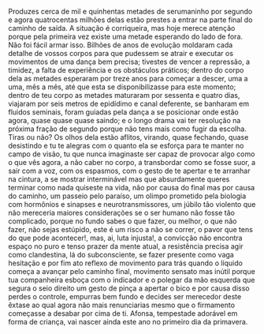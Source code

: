Produzes cerca de mil e quinhentas metades de serumaninho por segundo e agora quatrocentas milhões delas estão prestes a entrar na parte final do caminho de saída. A situação é corriqueira, mas hoje merece atenção porque pela primeira vez existe uma metade esperando do lado de fora. Não foi fácil armar isso. Bilhões de anos de evolução moldaram cada detalhe de vossos corpos para que pudessem se atrair e executar os movimentos de uma dança bem precisa; tivestes de vencer a repressão, a timidez, a falta de experiência e os obstáculos práticos; dentro do corpo dela as metades esperaram por treze anos para começar a descer, uma a uma, mês a mês, até que esta se disponibilizasse para este momento; dentro de teu corpo as metades maturaram por sessenta e quatro dias, viajaram por seis metros de epidídimo e canal deferente, se banharam em fluidos seminais, foram guiadas pela dança a se posicionar onde estão agora, quase quase quase saindo; e o longo drama vai ter resolução na próxima fração de segundo porque não tens mais como fugir da escolha. Tiras ou não? Os olhos dela estão aflitos, virando, quase fechando, quase desistindo e tu te alegras com o quanto ela se esforça para te manter no campo de visão, tu que nunca imaginaste ser capaz de provocar algo como o que vês agora, a não caber no corpo, a transbordar como se fosse suor, a sair com a voz, com os espasmos, com o gesto de te apertar e te arranhar na cintura, a se mostrar interminável mas que absurdamente queres terminar como nada quiseste na vida, não por causa do final mas por causa do caminho, um passeio pelo paraíso, um olimpo prometido pela biologia com hormônios e sinapses e neurotransmissores, um júbilo tão violento que não mereceria maiores considerações se o ser humano não fosse tão complicado, porque no fundo sabes o que fazer, ou melhor, o que não fazer, não sejas estúpido, este é um risco a não se correr, o pavor que tens do que pode acontecer!, mas, ai, luta injusta!, a convicção não encontra espaço no puro e tenso prazer da mente atual, a resistência precisa agir como clandestina, lá do subconsciente, se fazer presente como vaga hesitação e por fim ato reflexo de movimento para trás quando o líquido começa a avançar pelo caminho final, movimento sensato mas inútil porque tua companheira esboça com o indicador e o polegar da mão esquerda que segura o seio direito um gesto de pinça a apertar o bico e por causa disso perdes o controle, empurras bem fundo e decides ser merecedor deste êxtase ao qual agora não mais renunciarias mesmo que o firmamento começasse a desabar por cima de ti. Afonsa, tempestade adorável em forma de criança, vai nascer ainda este ano no primeiro dia da primavera.